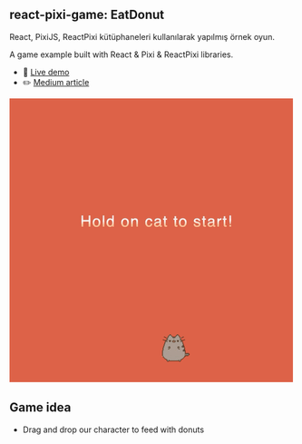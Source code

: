 ## react-pixi-game: EatDonut

React, PixiJS, ReactPixi kütüphaneleri kullanılarak yapılmış örnek oyun.

A game example built with React & Pixi & ReactPixi libraries.

- :rocket: [Live demo](https://zgrcnltnk.github.io/react-pixi-game-EatDonut)
- :pencil2: [Medium article](https://medium.com/@ozgurcanaltinok/react-ile-nas%C4%B1l-oyun-geli%C5%9Ftirilir-fb754aa594fd)

![EatDonut - gameplay](demo/EatDonut-gameplay.gif)

## Game idea

- Drag and drop our character to feed with donuts
